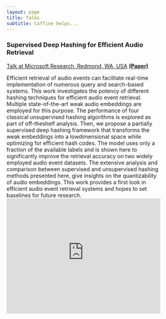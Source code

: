```yaml
---
layout: page
title: Talks
subtitle: Caffine helps...
---
```


### Supervised Deep Hashing for Efficient Audio Retrieval
[Talk at Microsoft Research, Redmond, WA, USA](https://www.microsoft.com/en-us/research/video/supervised-deep-hashing-for-efficient-audio-retrieval) [**(Paper)**](https://www.microsoft.com/en-us/research/uploads/prod/2020/06/ICASSP2020_Efficient_Audio_Retrieval.pdf)

<head>
<style>
* {
  box-sizing: border-box;
}

.column {
  float: left;
  width: 50%;
  padding: 5px;
}

/* Clearfix (clear floats) */
.row::after {
  content: "";
  clear: both;
  display: table;
}

div {
  text-align: justify;
  text-justify: inter-word;
}

</style>
</head>
<body>

<div class="row">
  <div class="column">
    Efficient retrieval of audio events can facilitate real-time implementation of numerous query and search-based systems. This work investigates the potency of different hashing techniques for efficient
audio event retrieval. Multiple state-of-the-art weak audio embeddings are employed for this purpose. The performance of four classical unsupervised hashing algorithms is explored as part of off-theshelf analysis. Then, we propose a partially supervised deep hashing framework that transforms the weak embeddings into a lowdimensional space while optimizing for efficient hash codes. The
model uses only a fraction of the available labels and is shown here
to significantly improve the retrieval accuracy on two widely employed audio event datasets. The extensive analysis and comparison
between supervised and unsupervised hashing methods presented
here, give insights on the quantizability of audio embeddings. This
work provides a first look in efficient audio event retrieval systems
and hopes to set baselines for future research.
  </div>
  <div class="column">
    <iframe width="400" height="300" src="https://www.youtube.com/embed/yg-Hbu9GbRs" frameborder="0" allow="accelerometer; autoplay; encrypted-media; gyroscope; picture-in-picture" allowfullscreen></iframe>
  </div>
</div>

</body>
